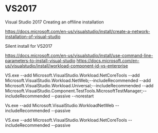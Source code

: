 # VS2017
Visual Studio 2017
Creating an offiline installation

https://docs.microsoft.com/en-us/visualstudio/install/create-a-network-installation-of-visual-studio


Silent install for VS2017

https://docs.microsoft.com/en-us/visualstudio/install/use-command-line-parameters-to-install-visual-studio
https://docs.microsoft.com/en-us/visualstudio/install/workload-component-id-vs-enterprise



VS.exe --add Microsoft.VisualStudio.Workload.NetCoreTools --add Microsoft.VisualStudio.Workload.NetWeb;--includeRecommended --add Microsoft.VisualStudio.Workload.Universal;--includeRecommended --add  Microsoft.VisualStudio.Component.TestTools.MicrosoftTestManager;--includeRecommended --passive --norestart

Vs.exe --add Microsoft.VisualStudio.WorkloadNetWeb --includeRecommended --passive

VS.exe --add Microsoft.VisualStudio.Workload.NetCoreTools
 --includeRecommended --passive
